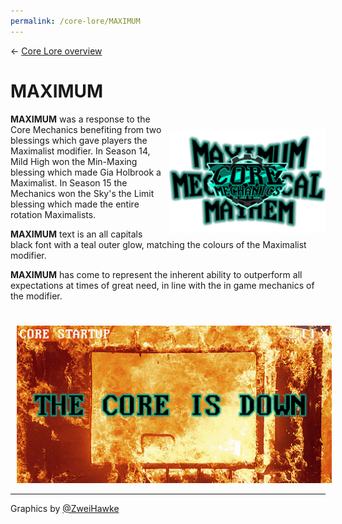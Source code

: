 ```yaml
---
permalink: /core-lore/MAXIMUM
---
```


← [Core Lore overview](/core-lore)

# MAXIMUM

<img src="../assets/maximumMechanicalMayhem.png" style="float: right; padding-left: 10px; padding-top: 25px"  width="250"
alt="MAXIMUM Mechanical Mayhem Logo by ZweiHawke">

**MAXIMUM** was a response to the Core Mechanics benefiting from two blessings which gave players the Maximalist modifier. In Season 14, Mild High won the Min-Maxing blessing which made Gia Holbrook a Maximalist. In Season 15 the Mechanics won the Sky's the Limit blessing which made the entire rotation Maximalists. 

**MAXIMUM** text is an all capitals black font with a teal outer glow, matching the colours of the Maximalist modifier.

**MAXIMUM** has come to represent the inherent ability to outperform all expectations at times of great need, in line with the in game mechanics of the modifier.

<img src="../assets/maximumBurn.png" style="padding-left: 10px; padding-top: 25px"  width="600"
alt="The Core is DOWN (and on fire) by ZweiHawke">

---

Graphics by [@ZweiHawke](https://twitter.com/zweihawke)
